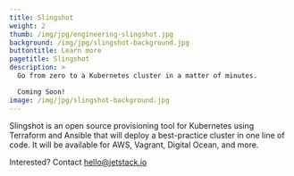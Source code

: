 ```yaml
---
title: Slingshot
weight: 2
thumb: /img/jpg/engineering-slingshot.jpg
background: /img/jpg/slingshot-background.jpg
buttontitle: Learn more
pagetitle: Slingshot
description: >
  Go from zero to a Kubernetes cluster in a matter of minutes.   

  Coming Soon!
image: /img/jpg/slingshot-background.jpg
---
```


Slingshot is an open source provisioning tool for Kubernetes using Terraform and Ansible that will deploy a best-practice cluster in one line of code. It will be available for AWS, Vagrant, Digital Ocean, and more.

Interested? Contact hello@jetstack.io